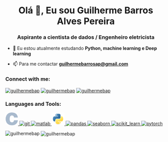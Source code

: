 <h1 align="center">Olá 👋, Eu sou Guilherme Barros Alves Pereira</h1>
<h3 align="center">Aspirante a cientista de dados / Engenheiro eletricista</h3>

- 🌱 Eu estou atualmente estudando **Python, machine learning e Deep learning**

- 📫 Para me contactar **guilhermebarrosap@gmail.com**

<h3 align="left">Connect with me:</h3>
<p align="left">
<a href="https://linkedin.com/in/guilhermebap" target="blank"><img align="center" src="https://image.flaticon.com/icons/png/512/174/174857.png" alt="guilhermebap" height="30" width="40" /></a>
<a href="https://kaggle.com/guilhermebap" target="blank"><img align="center" src="https://cdn4.iconfinder.com/data/icons/logos-and-brands/512/189_Kaggle_logo_logos-512.png" alt="guilhermebap" height="30" width="40" /></a>
<a href="https://instagram.com/guilhermebap" target="blank"><img align="center" src="https://logodownload.org/wp-content/uploads/2017/04/instagram-logo-6.png" alt="guilhermebap" height="30" width="40" /></a>
</p>

<h3 align="left">Languages and Tools:</h3>
<p align="left"> <a href="https://www.cprogramming.com/" target="_blank"> <img src="https://raw.githubusercontent.com/devicons/devicon/master/icons/c/c-original.svg" alt="c" width="40" height="40"/> </a> 
<a href="https://git-scm.com/" target="_blank"> <img src="https://www.vectorlogo.zone/logos/git-scm/git-scm-icon.svg" alt="git" width="40" height="40"/> </a> 
<a href="https://www.mathworks.com/" target="_blank"> <img src="https://raw.githubusercontent.com/simple-icons/simple-icons/master/icons/mathworks.svg" alt="matlab" width="40" height="40"/> </a> 
<a href="https://www.python.org" target="_blank"> <img src="https://raw.githubusercontent.com/devicons/devicon/master/icons/python/python-original.svg" alt="python" width="40" height="40"/> </a> 
<a href="https://pandas.pydata.org" target="_blank"> <img src="https://upload.wikimedia.org/wikipedia/commons/thumb/e/ed/Pandas_logo.svg/1200px-Pandas_logo.svg.png" alt="pandas" width="40" height="40"/> </a>
<a href="https://seaborn.pydata.org/index.html" target="_blank"> <img src="https://seaborn.pydata.org/_images/logo-tall-lightbg.svg" alt="seaborn" width="40" height="40"/> </a>
<a href="https://scikit-learn.org/" target="_blank"> <img src="https://upload.wikimedia.org/wikipedia/commons/0/05/Scikit_learn_logo_small.svg" alt="scikit_learn" width="40" height="40"/> </a>
<a href="https://pytorch.org/" target="_blank"> <img src="https://www.vectorlogo.zone/logos/pytorch/pytorch-icon.svg" alt="pytorch" width="40" height="40"/> </a> </p>

<p><img align="left" src="https://github-readme-stats.vercel.app/api/top-langs?username=guilhermebap&show_icons=true&theme=dracula&locale=en&layout=compact" alt="guilhermebap" /></p>

<p>&nbsp;<img align="center" src="https://github-readme-stats.vercel.app/api?username=guilhermebap&show_icons=true&locale=en" alt="guilhermebap" /></p>
